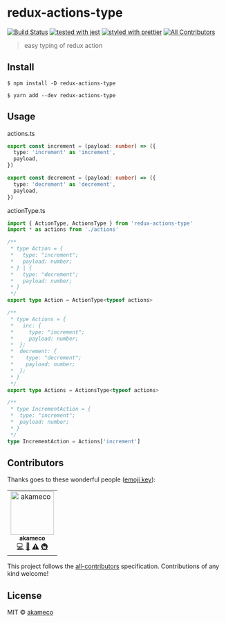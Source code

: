 # redux-actions-type

[![Build Status](https://travis-ci.com/akameco/redux-actions-type.svg?branch=master)](https://travis-ci.com/akameco/redux-actions-type)
[![tested with jest](https://img.shields.io/badge/tested_with-jest-99424f.svg)](https://github.com/facebook/jest)
[![styled with prettier](https://img.shields.io/badge/styled_with-prettier-ff69b4.svg)](https://github.com/prettier/prettier)
[![All Contributors](https://img.shields.io/badge/all_contributors-1-orange.svg?style=flat-square)](#contributors)

> easy typing of redux action

## Install

```
$ npm install -D redux-actions-type
```

```
$ yarn add --dev redux-actions-type
```

## Usage

actions.ts

```ts
export const increment = (payload: number) => ({
  type: 'increment' as 'increment',
  payload,
})

export const decrement = (payload: number) => ({
  type: 'decrement' as 'decrement',
  payload,
})
```

actionType.ts

```ts
import { ActionType, ActionsType } from 'redux-actions-type'
import * as actions from './actions'

/**
 * type Action = {
 *   type: "increment";
 *   payload: number;
 * } | {
 *   type: "decrement";
 *   payload: number;
 * }
 */
export type Action = ActionType<typeof actions>

/**
 * type Actions = {
 *   inc: {
 *     type: "increment";
 *     payload: number;
 *  };
 *  decrement: {
 *    type: "decrement";
 *    payload: number;
 *  };
 * }
 */
export type Actions = ActionsType<typeof actions>

/**
 * type IncrementAction = {
 *  type: "increment";
 *  payload: number;
 * }
 */
type IncrementAction = Actions['increment']
```

## Contributors

Thanks goes to these wonderful people ([emoji key](https://github.com/kentcdodds/all-contributors#emoji-key)):

<!-- ALL-CONTRIBUTORS-LIST:START - Do not remove or modify this section -->
<!-- prettier-ignore -->
<table><tr><td align="center"><a href="http://akameco.github.io"><img src="https://avatars2.githubusercontent.com/u/4002137?v=4" width="100px;" alt="akameco"/><br /><sub><b>akameco</b></sub></a><br /><a href="https://github.com/akameco/eslint-checker/commits?author=akameco" title="Code">💻</a> <a href="https://github.com/akameco/eslint-checker/commits?author=akameco" title="Documentation">📖</a> <a href="https://github.com/akameco/eslint-checker/commits?author=akameco" title="Tests">⚠️</a> <a href="#infra-akameco" title="Infrastructure (Hosting, Build-Tools, etc)">🚇</a></td></tr></table>

<!-- ALL-CONTRIBUTORS-LIST:END -->

This project follows the [all-contributors](https://github.com/kentcdodds/all-contributors) specification. Contributions of any kind welcome!

## License

MIT © [akameco](http://akameco.github.io)
